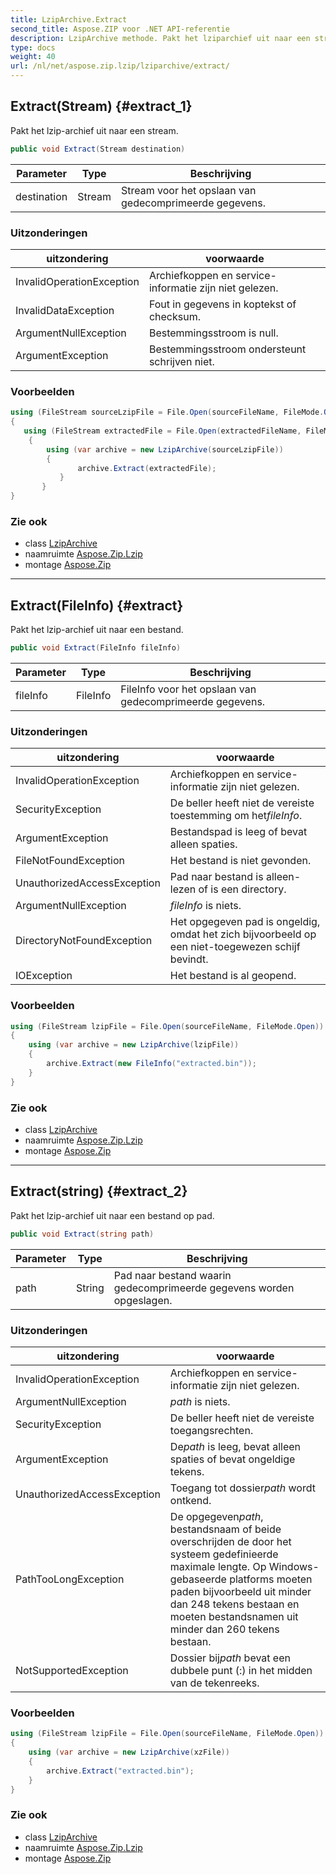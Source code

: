 ```yaml
---
title: LzipArchive.Extract
second_title: Aspose.ZIP voor .NET API-referentie
description: LzipArchive methode. Pakt het lziparchief uit naar een stream.
type: docs
weight: 40
url: /nl/net/aspose.zip.lzip/lziparchive/extract/
---
```

## Extract(Stream) {#extract_1}

Pakt het lzip-archief uit naar een stream.

```csharp
public void Extract(Stream destination)
```

| Parameter | Type | Beschrijving |
| --- | --- | --- |
| destination | Stream | Stream voor het opslaan van gedecomprimeerde gegevens. |

### Uitzonderingen

| uitzondering | voorwaarde |
| --- | --- |
| InvalidOperationException | Archiefkoppen en service-informatie zijn niet gelezen. |
| InvalidDataException | Fout in gegevens in koptekst of checksum. |
| ArgumentNullException | Bestemmingsstroom is null. |
| ArgumentException | Bestemmingsstroom ondersteunt schrijven niet. |

### Voorbeelden

```csharp
using (FileStream sourceLzipFile = File.Open(sourceFileName, FileMode.Open))
{
   using (FileStream extractedFile = File.Open(extractedFileName, FileMode.Create))
    {
        using (var archive = new LzipArchive(sourceLzipFile))
        {
               archive.Extract(extractedFile);
           }
       }
}
```

### Zie ook

* class [LzipArchive](../)
* naamruimte [Aspose.Zip.Lzip](../../lziparchive/)
* montage [Aspose.Zip](../../../)

---

## Extract(FileInfo) {#extract}

Pakt het lzip-archief uit naar een bestand.

```csharp
public void Extract(FileInfo fileInfo)
```

| Parameter | Type | Beschrijving |
| --- | --- | --- |
| fileInfo | FileInfo | FileInfo voor het opslaan van gedecomprimeerde gegevens. |

### Uitzonderingen

| uitzondering | voorwaarde |
| --- | --- |
| InvalidOperationException | Archiefkoppen en service-informatie zijn niet gelezen. |
| SecurityException | De beller heeft niet de vereiste toestemming om het*fileInfo*. |
| ArgumentException | Bestandspad is leeg of bevat alleen spaties. |
| FileNotFoundException | Het bestand is niet gevonden. |
| UnauthorizedAccessException | Pad naar bestand is alleen-lezen of is een directory. |
| ArgumentNullException | *fileInfo* is niets. |
| DirectoryNotFoundException | Het opgegeven pad is ongeldig, omdat het zich bijvoorbeeld op een niet-toegewezen schijf bevindt. |
| IOException | Het bestand is al geopend. |

### Voorbeelden

```csharp
using (FileStream lzipFile = File.Open(sourceFileName, FileMode.Open))
{
    using (var archive = new LzipArchive(lzipFile))
    {
        archive.Extract(new FileInfo("extracted.bin"));
    }
}
```

### Zie ook

* class [LzipArchive](../)
* naamruimte [Aspose.Zip.Lzip](../../lziparchive/)
* montage [Aspose.Zip](../../../)

---

## Extract(string) {#extract_2}

Pakt het lzip-archief uit naar een bestand op pad.

```csharp
public void Extract(string path)
```

| Parameter | Type | Beschrijving |
| --- | --- | --- |
| path | String | Pad naar bestand waarin gedecomprimeerde gegevens worden opgeslagen. |

### Uitzonderingen

| uitzondering | voorwaarde |
| --- | --- |
| InvalidOperationException | Archiefkoppen en service-informatie zijn niet gelezen. |
| ArgumentNullException | *path* is niets. |
| SecurityException | De beller heeft niet de vereiste toegangsrechten. |
| ArgumentException | De*path* is leeg, bevat alleen spaties of bevat ongeldige tekens. |
| UnauthorizedAccessException | Toegang tot dossier*path* wordt ontkend. |
| PathTooLongException | De opgegeven*path*, bestandsnaam of beide overschrijden de door het systeem gedefinieerde maximale lengte. Op Windows-gebaseerde platforms moeten paden bijvoorbeeld uit minder dan 248 tekens bestaan en moeten bestandsnamen uit minder dan 260 tekens bestaan. |
| NotSupportedException | Dossier bij*path* bevat een dubbele punt (:) in het midden van de tekenreeks. |

### Voorbeelden

```csharp
using (FileStream lzipFile = File.Open(sourceFileName, FileMode.Open))
{
    using (var archive = new LzipArchive(xzFile))
    {
        archive.Extract("extracted.bin");
    }
}
```

### Zie ook

* class [LzipArchive](../)
* naamruimte [Aspose.Zip.Lzip](../../lziparchive/)
* montage [Aspose.Zip](../../../)



